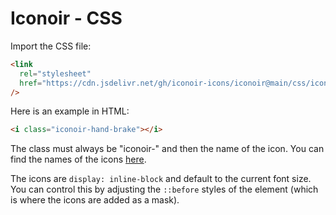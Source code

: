 # Iconoir - CSS

Import the CSS file:

```html
<link
  rel="stylesheet"
  href="https://cdn.jsdelivr.net/gh/iconoir-icons/iconoir@main/css/iconoir.css"
/>
```

Here is an example in HTML:

```html
<i class="iconoir-hand-brake"></i>
```

The class must always be "iconoir-" and then the name of the icon. You can find the names of the icons [here](https://iconoir.com).

The icons are `display: inline-block` and default to the current font size. You can control this
by adjusting the `::before` styles of the element (which is where the icons are added as a mask).

<SuggestLibrary />
